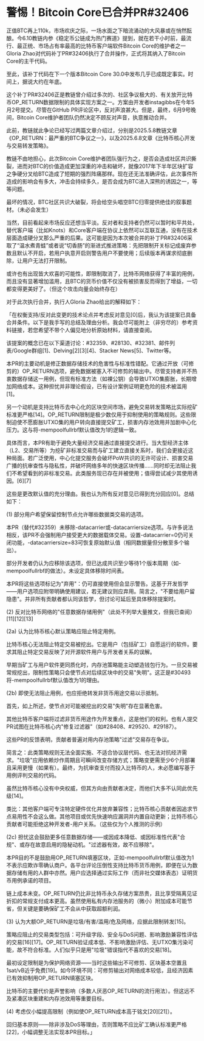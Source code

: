 # 警惕！Bitcoin Core已合并PR#32406

正值BTC再上110k，市场欢庆之际，一场水面之下暗流涌动的大风暴或在悄然酝酿。今6.10教链内参《稳定币公链成为热门赛道》提到，就在若干小时前，最流行、最正统、市场占有率最高的比特币客户端软件Bitcoin Core的维护者之一Gloria Zhao对代码补丁PR#32406执行了合并操作，正式将其纳入了Bitcoin Core的主干代码。

至此，该补丁代码在下一个版本Bitcoin Core 30.0中发布几乎已成既定事实。时间上，据说大约在年底。

这个补丁PR#32406正是教链曾介绍过多次的、社区争议极大的、有关放开比特币OP_RETURN数据限制的具体实现方案之一。方案由开发者instagibbs在今年5月2号提交。尽管在GitHub PR评论区中，反对声浪甚大。但是，最终，6月9号晚间，Bitcoin Core维护者团队仍然决定不顾反对声音，执意推动合并。

此前，教链就此争论已经写过两篇文章介绍过，分别是2025.5.8教链文章《OP_RETURN：最严重的BTC争议之一》，以及2025.6.8文章《比特币核心开发与交易转发策略》。

教链不由地担心，此次Bitcoin Core维护者团队强行为之，是否会造成社区共识撕裂，进而对BTC的价值造成更加深重的冲击和破坏，就像2017年下半年区块扩容之争硬分叉给BTC造成了短期的强烈阵痛那样。现在还无法准确评估，此次事件所造成的影响会有多大，冲击会持续多久，是否会成为BTC进入深熊的诱因之一，等等问题。

最坏的情况，BTC社区共识大破裂，将会给空头唱空BTC归零提供绝佳的叙事题材。（未必会发生）

当然，目前看起来市场反应还想当平淡。反对者和支持者仍然可以暂时和平共处，替代客户端（比如Knots）和Core客户端在协议上依然可以互联互通，没有在技术层面造成硬分叉那么严重的后果。这可能是因为本次被合并的补丁PR#32406采取了“温水煮青蛙”或者说“切香肠”的渐进式推进策略：先把限制开关标记成废弃参数且默认不开启，若用户执意开启则警告用户不要使用；后续版本再谋求彻底删除，让用户无法打开限制。

或许也有出现皆大欢喜的可能性，即限制取消了，比特币网络获得了丰富的用例，而且没有显著增加滥用，且BTC的货币价值不仅没有被损害反而得到了增益，一切都变得更美好了。（但这个攻击向量会始终存在）

对于此次执行合并，执行人Gloria Zhao给出的解释如下：

「在权衡支持/反对此变更的技术论点并考虑反对意见[0]后，我认为该提案已具备合并条件。以下是我手写的总结及理由分析。我会尽可能附上（非穷尽的）参考资料链接，若您希望不带个人偏见地分析原始材料，请直接查阅。

该提案的概念已在以下渠道讨论：#32359、#28130、#32381、邮件列表/Google群组[1]、Delving[2][3][4]、Stacker News[5]、Twitter等。

本PR的主要动机是修正数据存储技术的危害性与标准性错配。它通过开放（可修剪的）OP_RETURN选项，避免数据被塞入不可修剪的输出中。尽管支持者并不热衷数据存储这一用例，但现有标准方法（如裸公钥）会导致UTXO集膨胀，长期增加网络成本。这种担忧并非理论假设，已有设计案例证明更危险的技术被滥用[1]。

另一个动机是支持比特币去中心化的区块空间市场，避免交易转发策略比实际挖矿标准更严格[14]。OP_RETURN限制是极少数仅用于抑制使用的策略规则。这些限制迫使不愿膨胀UTXO集的用户转向直接提交矿工，损害内存池效用并加剧中心化压力。这与将-mempoolfullrbf默认值改为1的逻辑一致。

具体而言，本PR有助于避免大量经济交易通过直接提交进行。当大型经济主体（L2、交易所等）为挖矿非标准交易而与矿工建立直接关系时，我们会更接近这种局面。若广泛使用，中心化提交服务会破坏PoW共识的无许可设计、损害交易广播的抗审查性与隐私性，并破坏网络多年的快速区块传播……同时却无法阻止我们不希望看到的非标准交易。此类服务现已存在并被使用；值得尝试减少其使用诱因。[6][7]

这些是更改默认值的充分理由。我也认为所有反对意见已得到充分回应[0]。总结如下：

(1) 部分用户希望保留控制节点允许哪些数据类交易的选项。

本PR（替代#32359）未移除-datacarrier或-datacarriersize选项。与许多说法相反，该PR不会强制用户接受更大的数据载体交易。设置-datacarrier=0仍可关闭功能，-datacarriersize=83可恢复原始默认值（相同数据量但分散至多个输出）。

部分开发者仍认为应移除该选项，但已达成共识至少等待1个版本周期（如-mempoolfullrbf的做法）。未设定具体移除时间表。

本PR将这些选项标记为"弃用"：仍可直接使用但会显示警告。这基于开发哲学——用户选项应附带明确使用建议，若无建议则应弃用。简言之，"不要给用户留隐患"。并非所有贡献者都认同该哲学，但讨论可延后至具体移除提案时。

(2) 反对比特币网络的"任意数据存储用例"（此处不列举大量推文，但我已查阅）[11][12][13]

(2a) 认为比特币核心默认策略应阻止特定用例。

比特币核心无法阻止特定交易被挖出。它是用户（包括矿工）自愿运行的软件。要求其阻止特定交易反映了对开源软件用户与开发者关系的误解。

早期当矿工与用户软件更同质化时，内存池策略能主动塑造钱包行为。一旦交易被常规挖出，限制性策略只会使节点对后续区块中的交易"失明"。这正是#30493将-mempoolfullrbf默认值改为1的理由。

(2b) 即使无法阻止用例，也应拒绝转发非货币用途交易以示抵制。

首先，如上所述，使节点对可能被挖出的交易"失明"存在显著危害。

其他比特币客户端将过滤非货币用途作为开发重点，这是他们的权利。也有人提交PR试图在比特币核心内"修复过滤器"（如#28408、#29520、#29187）。

这些PR的反馈表明，贡献者普遍对用内存池策略"过滤"交易存在争议。

简言之：此类策略规则无法全面实施、不适合协议层代码、也无法对抗经济需求。"垃圾"应用依赖炒作周期且可瞬间改变存储方式；策略变更需至少6个月部署且采用更慢（如果有）。最终，为抗审查支付而投入比特币的人，未必愿编写基于用例评判交易的代码。

虽然比特币核心没有中央权威，但其方向由贡献者决定，而他们大多不认同此优先级[14]。

类比：其他客户端可专注特定硬件优化并放弃兼容性；比特币核心贡献者因追求节点易用性不会这么做。其他项目或优先快速响应漏洞并内置自动更新；比特币核心贡献者可能拒绝这种开发者-用户关系。（这些仅为个人推测的示例）

(2c) 担忧这会鼓励更多任意数据存储——或因成本降低、或因标准性代表"合规"、或存在故意启用的隐秘动机。"过滤器有效，故不应移除"。

本PR目的不是鼓励用OP_RETURN填塞区块，正如-mempoolfullrbf默认值改为1不表示应欺诈零确认商户。各平台评论压倒性支持比特币货币用例，即便在认为数据存储有用的人群中亦然。用户应选择通过实际工作（而非社交媒体表态）证明货币用例承诺的项目。

链上成本未变。OP_RETURN仍比非比特币永久存储方案昂贵，且比享受隔离见证折扣的常规支付成本更高。虽然使用私有内存池服务的（微小）附加成本可能节省，但关键是要确保矿工不会从中获取超额利润。

(3) 认为大额OP_RETURN是垃圾/有害/滥用/危及网络，应据此限制转发[15]。

策略应阻止的交易类型包括：可升级字段、安全与DoS问题、影响激励兼容性评估的交易[16][17]。OP_RETURN验证成本低、不影响激励评估、无UTXO集污染可能，故不符合标准。人们似乎只是用"垃圾"错误指代不喜欢的交易[18]。

最初设定限制是为保护网络资源——当时这些输出不可修剪、区块基本空置且1sat/vB近乎免费[19]。如今环境不同：可修剪输出对网络成本较低，且经济因素已有效抑制用OP_RETURN填塞区块。

比特币的主要代价是声誉影响（多数人厌恶OP_RETURN的流行用法）。但这远不及紧凑区块重建和内存池效用等重要目标。

(4) 考虑仅小幅提高限制（例如使OP_RETURN成本高于铭文[20][21]）。

回归基本原则——除非涉及DoS等理由，否则策略不应比矿工确认标准更严格[22]，小幅调整无法实现本PR目标。」

